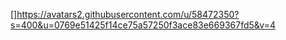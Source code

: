 []https://avatars2.githubusercontent.com/u/58472350?s=400&u=0769e51425f14ce75a57250f3ace83e669367fd5&v=4
